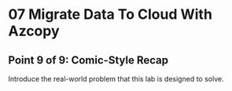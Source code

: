 # 07 Migrate Data To Cloud With Azcopy

## Point 9 of 9: Comic-Style Recap

Introduce the real-world problem that this lab is designed to solve.
